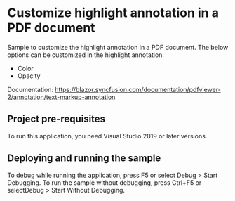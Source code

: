 # Customize highlight annotation in a PDF document
Sample to customize the highlight annotation in a PDF document. The below options can be customized in the highlight annotation.

* Color
* Opacity

Documentation: https://blazor.syncfusion.com/documentation/pdfviewer-2/annotation/text-markup-annotation

## Project pre-requisites
To run this application, you need Visual Studio 2019 or later versions.

## Deploying and running the sample
To debug while running the application, press F5 or select Debug > Start Debugging. To run the sample without debugging, press Ctrl+F5 or selectDebug > Start Without Debugging.